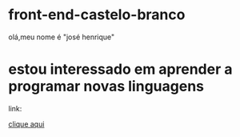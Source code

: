 # front-end-castelo-branco
olá,meu nome é "josé henrique"

# estou interessado em aprender a programar novas linguagens #

link:

[clique aqui](https://www.youtube.com/watch?v=fwqJMKd-jdY)
